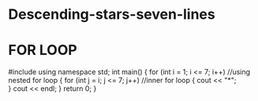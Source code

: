 # Descending-stars-seven-lines
# FOR LOOP
#include<iostream>
using namespace std;
int main()
{
	for (int i = 1; i <= 7; i++) //using nested for loop
	{
		for (int j = i; j <= 7; j++)  //inner for loop
		{
			cout << "*";  
		}
		cout << endl;
	}
	return 0;
}
